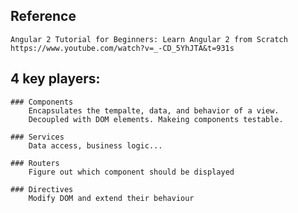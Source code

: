 ## Reference
    Angular 2 Tutorial for Beginners: Learn Angular 2 from Scratch
    https://www.youtube.com/watch?v=_-CD_5YhJTA&t=931s

## 4 key players:
    ### Components
        Encapsulates the tempalte, data, and behavior of a view.
        Decoupled with DOM elements. Makeing components testable.
    
    ### Services
        Data access, business logic...
    
    ### Routers
        Figure out which component should be displayed

    ### Directives
        Modify DOM and extend their behaviour

        

    

    